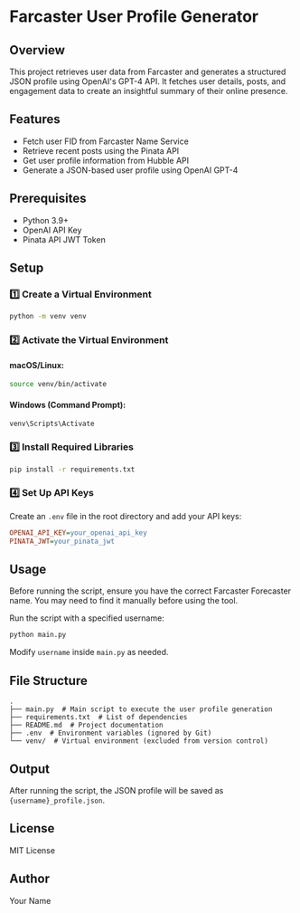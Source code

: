 # Farcaster User Profile Generator

## Overview
This project retrieves user data from Farcaster and generates a structured JSON profile using OpenAI's GPT-4 API. It fetches user details, posts, and engagement data to create an insightful summary of their online presence.

## Features
- Fetch user FID from Farcaster Name Service
- Retrieve recent posts using the Pinata API
- Get user profile information from Hubble API
- Generate a JSON-based user profile using OpenAI GPT-4

## Prerequisites
- Python 3.9+
- OpenAI API Key
- Pinata API JWT Token

## Setup
### 1️⃣ Create a Virtual Environment
```bash
python -m venv venv
```

### 2️⃣ Activate the Virtual Environment
#### macOS/Linux:
```bash
source venv/bin/activate
```
#### Windows (Command Prompt):
```Command Prompt
venv\Scripts\Activate
```

### 3️⃣ Install Required Libraries
```bash
pip install -r requirements.txt
```


### 4️⃣ Set Up API Keys
Create an `.env` file in the root directory and add your API keys:
```ini
OPENAI_API_KEY=your_openai_api_key
PINATA_JWT=your_pinata_jwt
```

## Usage
Before running the script, ensure you have the correct Farcaster Forecaster name. You may need to find it manually before using the tool.

Run the script with a specified username:
```bash
python main.py
```
Modify `username` inside `main.py` as needed.

## File Structure
```
.
├── main.py  # Main script to execute the user profile generation
├── requirements.txt  # List of dependencies
├── README.md  # Project documentation
├── .env  # Environment variables (ignored by Git)
└── venv/  # Virtual environment (excluded from version control)
```

## Output
After running the script, the JSON profile will be saved as `{username}_profile.json`.

## License
MIT License

## Author
Your Name
